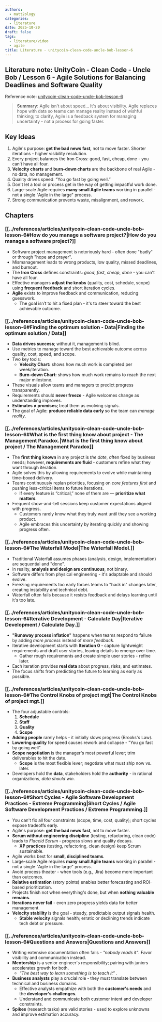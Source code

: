 ```yaml
---
authors:
  - matt2ology
categories:
  - literature
date: 2025-10-20
draft: false
tags:
  - literature/video
  - agile
title: Literature - unitycoin-clean-code-uncle-bob-lesson-6
---
```


## Literature note: UnityCoin - Clean Code - Uncle Bob / Lesson 6 - Agile Solutions for Balancing Deadlines and Software Quality

Reference note: [unitycoin-clean-code-uncle-bob-lesson-6](../references/articles/unitycoin-clean-code-uncle-bob-lesson-6.md)

> **Summary:** Agile isn't about speed... It's about visibility. Agile replaces hope with data so teams can manage reality instead of wishful thinking; to clarify, Agile is a feedback system for managing uncertainty - not a process for going faster.

## Key Ideas

1. Agile's purpose: **get the bad news fast**, not to move faster. Shorter iterations - higher visibility resolution.
2. Every project balances the Iron Cross: good, fast, cheap, done - you can’t have all four.
3. **Velocity charts** and **burn-down charts** are the backbone of real Agile - no data, no management.
4. Quality drives speed: “You go fast by going well.”
5. Don't let a tool or process get in the way of getting impactful work done.
6. Large-scale Agile requires **many small Agile teams** working in parallel - not a single "Agile in the large" process.
7. Strong communication prevents waste, misalignment, and rework.

## Chapters

### [[../references/articles/unitycoin-clean-code-uncle-bob-lesson-6#How do you manage a software project?|How do you manage a software project?]]

- Software project management is notoriously hard - often done "badly" or through "hope and prayer".
- Mismanagement leads to wrong products, low quality, missed deadlines, and burnout.
- The **Iron Cross** defines constraints: _good_, _fast_, _cheap_, _done_ - you can't have all four.
- Effective managers **adjust the knobs** (quality, cost, schedule, scope) using **frequent feedback** and short iteration cycles.
- **Agile** exists to improve feedback and communication, reducing guesswork.
  - The goal isn’t to hit a fixed plan - it's to steer toward the best achievable outcome.

### [[../references/articles/unitycoin-clean-code-uncle-bob-lesson-6#Finding the optimum solution - Data|Finding the optimum solution / Data]]

- **Data drives success**; without it, management is blind.
- Use metrics to manage toward the best achievable outcome across quality, cost, speed, and scope.
- Two key tools:
  - **Velocity Chart:** shows how much work is completed per week/iteration.
  - **Burn-down Chart:** shows how much work remains to reach the next major milestone.
- These visuals allow teams and managers to predict progress transparently.
- Requirements should **never freeze** - Agile welcomes change as understanding improves.
- **Estimates ≠ promises**; treat them as evolving signals.
- The goal of Agile: **produce reliable data early** so the team can _manage reality_.

### [[../references/articles/unitycoin-clean-code-uncle-bob-lesson-6#What is the first thing know about project - The Management Paradox.|What is the first thing know about project / The Management Paradox]]

- The **first thing known** in any project is _the date_, often fixed by business needs; however, **requirements are fluid** - customers refine what they want through iteration.
- Agile solves this by allowing requirements to evolve while maintaining time-boxed delivery.
- Teams continuously replan priorities, focusing on _core features first_ and pushing less-critical items to future iterations.
  - If every feature is “critical,” none of them are — **prioritize what matters**.
- Frequent show-and-tell sessions keep customer expectations aligned with progress.
  - Customers rarely know what they truly want until they see a working product.
  - Agile embraces this uncertainty by iterating quickly and showing progress often.

### [[../references/articles/unitycoin-clean-code-uncle-bob-lesson-6#The Waterfall Model|The Waterfall Model.]]

- Traditional Waterfall assumes phases (analysis, design, implementation) are sequential and "done".
- In reality, **analysis and design are continuous**, not binary.
- Software differs from physical engineering - it's adaptable and should evolve.
- Freezing requirements too early forces teams to "hack in" changes later, creating instability and technical debt.
- Waterfall often fails because it resists feedback and delays learning until it's too late.

### [[../references/articles/unitycoin-clean-code-uncle-bob-lesson-6#Iterative Development - Calculate Day|Iterative Development / Calculate Day.]]

- **"Runaway process inflation"** happens when teams respond to failure by adding _more process_ instead of _more feedback_.
- Iterative development starts with **Iteration 0** - capture lightweight requirements and draft user stories, leaving details to emerge over time.
  - Gather rough requirements and create simple user stories - refine later.
- Each iteration provides **real data** about progress, risks, and estimates.
- The focus shifts from predicting the future to learning as early as possible.

### [[../references/articles/unitycoin-clean-code-uncle-bob-lesson-6#The Control Knobs of project mgt|The Control Knobs of project mgt.]]

- The four adjustable controls:
  1. **Schedule**
  2. **Staff**
  3. **Quality**
  4. **Scope**
- **Adding people** rarely helps - it initially slows progress (Brooks's Law).
- **Lowering quality** for speed causes rework and collapse - "You go fast by going well".
- **Scope negotiation** is the manager's most powerful lever; trim deliverables to hit the date.
  - **Scope** is the most flexible lever; negotiate what must ship now vs. later.
- Developers hold the **data**, stakeholders hold the **authority** - in rational organizations, _data should win_.

### [[../references/articles/unitycoin-clean-code-uncle-bob-lesson-6#Short Cycles - Agile Software Development Practices - Extreme Programming|Short Cycles / Agile Software Development Practices / Extreme Programming.]]

- You can't fix all four constraints (scope, time, cost, quality); short cycles expose tradeoffs early.
- Agile's purpose: **get the bad news fast**, not to move faster.
- **Scrum without engineering discipline** (testing, refactoring, clean code) leads to _Flaccid Scrum_ - progress slows and quality decays.
  - **XP practices** (testing, refactoring, clean design) keep Scrum sustainable.
- Agile works best for **small, disciplined teams**.
- Large-scale Agile requires **many small Agile teams** working in parallel - not a single "Agile in the large" process.
- Avoid process theater - when tools (e.g., Jira) become more important than outcomes.
- **Relative estimation** (story points) enables better forecasting and ROI-based prioritization.
- Projects finish not when everything's done, but when **nothing valuable remains**.
- **Iterations never fail** - even zero progress yields data for better management.
- **Velocity stability** is the goal - steady, predictable output signals health.
  - **Stable velocity** signals health; erratic or declining trends indicate tech debt or pressure.

### [[../references/articles/unitycoin-clean-code-uncle-bob-lesson-6#Questions and Answers|Questions and Answers]]

- Writing extensive documentation often fails - _"nobody reads it"_. Favor visibility and communication instead.
- **Mentorship** is a senior engineer's responsibility; pairing with juniors accelerates growth for both.
  - _“The best way to learn something is to teach it”_ .
- **Business analysts** play a crucial role - they must translate between technical and business domains.
  - Effective analysts empathize with both the **customer's needs** and the **developer's challenges**.
  - Understand and communicate both customer intent and developer constraints.
- **Spikes** (research tasks) are valid stories - used to explore unknowns and improve estimation accuracy.
